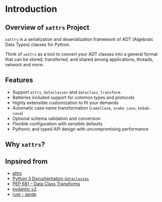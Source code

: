 # Introduction

## Overview of `xattrs` Project

`xattrs` is a serialization and deserialization framework of ADT (Algebraic Data
Types) classes for Python.

Think of `xattrs` as a tool to convert your ADT classes into a general format
that can be stored, transferred, and shared among applications, threads, network
and more.

## Features

- Support `attrs`, `dataclasses` and `dataclass_transform`
- Batteries included support for common types and protocols
- Highly extensible customization to fit your demands
- Automatic case name transformation (`camelCase`, `snake_case`, `kebab-case`)
- Optional schema validation and conversion
- Flexible configuration with sensible defaults
- Pythonic and typed API design with uncompromising performance

## Why `xattrs`?

## Inpsired from

- [attrs](https://www.attrs.org/en/stable/)
- [Python 3 Documentation `dataclasses`](https://docs.python.org/3/library/dataclasses.html)
- [PEP 681 – Data Class Transforms](https://peps.python.org/pep-0681/)
- [pydantic v2](https://docs.pydantic.dev/)
- [rust - serde](https://serde.rs/)
